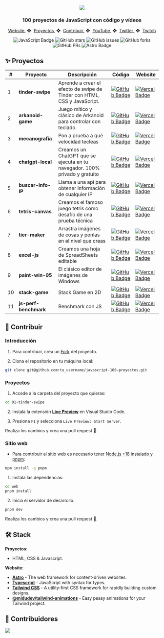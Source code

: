 <div align="center">
    <a href="https://www.javascript100.dev">
    <img src="./web/public/readme.jpg" /> 
    </a>
  <h3>
    <strong>100 proyectos de JavaScript con código y vídeos</strong>
  </h3>
</div>

<div align="center">
    <a href="https://www.javascript100.dev">
        Website
    </a>
    <span>&nbsp;❖&nbsp;</span>
    <a href="#-proyectos">
        Proyectos
    </a>
    <span>&nbsp;❖&nbsp;</span>
    <a href="#-contribuir">
        Contribuir
    </a>
    <span>&nbsp;❖&nbsp;</span>
    <a href="https://www.youtube.com/c/midudev">
        YouTube
    </a>
    <span>&nbsp;❖&nbsp;</span>
    <a href="https://twitter.com/midudev">
        Twitter
    </a>
    <span>&nbsp;❖&nbsp;</span>
    <a href="https://twitch.tv/midudev">
        Twitch
    </a>
</div>

<p></p>

<div align="center">

![JavaScript Badge](https://img.shields.io/badge/JavaScript-F7DF1E?logo=javascript&logoColor=000&style=flat)
![GitHub stars](https://img.shields.io/github/stars/midudev/javascript-100-proyectos)
![GitHub issues](https://img.shields.io/github/issues/midudev/javascript-100-proyectos)
![GitHub forks](https://img.shields.io/github/forks/midudev/javascript-100-proyectos)
![GitHub PRs](https://img.shields.io/github/issues-pr/midudev/javascript-100-proyectos)
![Astro Badge](https://img.shields.io/badge/Astro-BC52EE?logo=astro&logoColor=fff&style=flat)

</div>

## ✨ Proyectos

|  #   | Proyecto         | Descripción                                                              | Código                                                                                                                                                                                   | Website                                                       |
| --- | ---------------- | ------------------------------------------------------------------------ | ---------------------------------------------------------------------------------------------------------------------------------------------------------------------------------------- | ------------------------------------------------------------- |
| 1   | **tinder-swipe** | Aprende a crear el efecto de swipe de Tinder con HTML, CSS y JavaScript. | [![GitHub Badge](https://img.shields.io/badge/Código-181717?logo=github&logoColor=fff&style=flat-square)](https://github.com/midudev/javascript-100-proyectos/tree/main/01-tinder-swipe) | [![Vercel Badge](https://img.shields.io/badge/Website-000?logo=vercel&logoColor=fff&style=flat-square)](https://www.javascript100.dev/01-tinder-swipe) |
| 2   | **arkanoid-game** | Juego mítico y clásico de Arkanoid para controlar con teclado. | [![GitHub Badge](https://img.shields.io/badge/Código-181717?logo=github&logoColor=fff&style=flat-square)](https://github.com/midudev/javascript-100-proyectos/tree/main/02-arkanoid-game) | [![Vercel Badge](https://img.shields.io/badge/Website-000?logo=vercel&logoColor=fff&style=flat-square)](https://www.javascript100.dev/02-arkanoid-game) |
| 3   | **mecanografía** | Pon a prueba a qué velocidad tecleas | [![GitHub Badge](https://img.shields.io/badge/Código-181717?logo=github&logoColor=fff&style=flat-square)](https://github.com/midudev/javascript-100-proyectos/tree/main/03-midu-typing-game) | [![Vercel Badge](https://img.shields.io/badge/Website-000?logo=vercel&logoColor=fff&style=flat-square)](https://www.javascript100.dev/03-midu-typing-game) |
| 4   | **chatgpt-local** | Creamos un ChatGPT que se ejecuta en tu navegador. 100% privado y gratuito | [![GitHub Badge](https://img.shields.io/badge/Código-181717?logo=github&logoColor=fff&style=flat-square)](https://github.com/midudev/javascript-100-proyectos/tree/main/04-chatgpt-local) | [![Vercel Badge](https://img.shields.io/badge/Website-000?logo=vercel&logoColor=fff&style=flat-square)](https://www.javascript100.dev/04-chatgpt-local) |
| 5   | **buscar-info-IP** | Llama a una api para obtener información de cualquier IP | [![GitHub Badge](https://img.shields.io/badge/Código-181717?logo=github&logoColor=fff&style=flat-square)](https://github.com/midudev/javascript-100-proyectos/tree/main/05-api-geo-ip) | [![Vercel Badge](https://img.shields.io/badge/Website-000?logo=vercel&logoColor=fff&style=flat-square)](https://www.javascript100.dev/05-api-geo-ip) |
| 6   | **tetris-canvas** | Creamos el famoso juego tetris como desafío de una prueba técnica | [![GitHub Badge](https://img.shields.io/badge/Código-181717?logo=github&logoColor=fff&style=flat-square)](https://github.com/midudev/javascript-100-proyectos/tree/main/06-tetris-canvas) | [![Vercel Badge](https://img.shields.io/badge/Website-000?logo=vercel&logoColor=fff&style=flat-square)](https://www.javascript100.dev/06-tetris-canvas) |
| 7   | **tier-maker** | Arrastra imágenes de cosas y ponlas en el nivel que creas | [![GitHub Badge](https://img.shields.io/badge/Código-181717?logo=github&logoColor=fff&style=flat-square)](https://github.com/midudev/javascript-100-proyectos/tree/main/07-tier-maker) | [![Vercel Badge](https://img.shields.io/badge/Website-000?logo=vercel&logoColor=fff&style=flat-square)](https://www.javascript100.dev/07-tier-maker) |
| 8   | **excel-js** | Creamos una hoja de SpreadSheets editable | [![GitHub Badge](https://img.shields.io/badge/Código-181717?logo=github&logoColor=fff&style=flat-square)](https://github.com/LAMMedina/javascript-100-proyectos/tree/main/08-excel-js) | [![Vercel Badge](https://img.shields.io/badge/Website-000?logo=vercel&logoColor=fff&style=flat-square)](https://www.javascript100.dev/08-excel-js) |
| 9   | **paint-win-95** | El clásico editor de imágenes de Windows | [![GitHub Badge](https://img.shields.io/badge/Código-181717?logo=github&logoColor=fff&style=flat-square)](https://github.com/LAMMedina/javascript-100-proyectos/tree/main/09-paint-win-95) | [![Vercel Badge](https://img.shields.io/badge/Website-000?logo=vercel&logoColor=fff&style=flat-square)](https://www.javascript100.dev/09-paint-win-95) |
| 10   | **stack-game** | Stack Game en 2D | [![GitHub Badge](https://img.shields.io/badge/Código-181717?logo=github&logoColor=fff&style=flat-square)](https://github.com/LAMMedina/javascript-100-proyectos/tree/main/10-stack-game) | [![Vercel Badge](https://img.shields.io/badge/Website-000?logo=vercel&logoColor=fff&style=flat-square)](https://www.javascript100.dev/10-stack-game) |
| 11   | **js-perf-benchmark** | Benchmark con JS | [![GitHub Badge](https://img.shields.io/badge/Código-181717?logo=github&logoColor=fff&style=flat-square)](https://github.com/Nachorojo2015/javascript-100-proyectos/tree/main/11-js-perf-benchmark) | [![Vercel Badge](https://img.shields.io/badge/Website-000?logo=vercel&logoColor=fff&style=flat-square)](https://www.javascript100.dev/11-js-perf-benchmark) |

## 🚀 Contribuir

### **Introducción**

1. Para contribuir, crea un [Fork](https://github.com/midudev/javascript-100-proyectos/fork) del proyecto.

2. Clona el repositorio en tu máquina local:

```bash
git clone git@github.com:tu_username/javascript-100-proyectos.git
```

### **Proyectos**

1. Accede a la carpeta del proyecto que quieras:

```bash
cd 01-tinder-swipe
```

2. Instala la extensión [**Live Preview**](https://marketplace.visualstudio.com/items?itemName=ms-vscode.live-server) en Visual Studio Code.

3. Presiona `F1` y selecciona `Live Preview: Start Server`.

Realiza los cambios y crea una pull request 🚀.

### **Sitio web**

- Para contribuir al sitio web es necesario tener [Node.js +18](https://nodejs.org/) instalado y [pnpm](https://pnpm.io/):

```bash
npm install -g pnpm
```

1. Instala las dependencias:

```bash
cd web
pnpm install
```

2. Inicia el servidor de desarrollo:

```bash
pnpm dev
```

Realiza los cambios y crea una pull request 🚀.

## 🛠️ Stack

**Proyectos**:

- HTML, CSS & Javascript.

**Website**:

- [**Astro**](https://astro.build/) - The web framework for content-driven websites.
- [**Typescript**](https://www.typescriptlang.org/) - JavaScript with syntax for types.
- [**Tailwind CSS**](https://tailwindcss.com/) - A utility-first CSS framework for rapidly building custom designs.
- [**@midudev/tailwind-animations**](https://tailwindcss-animations.vercel.app) - Easy peasy animations for your Tailwind project.

## 👑 Contribuidores

<a href="https://github.com/midudev/javascript-100-proyectos/graphs/contributors">
  <img src="https://contrib.rocks/image?repo=midudev/javascript-100-proyectos" />
</a>
